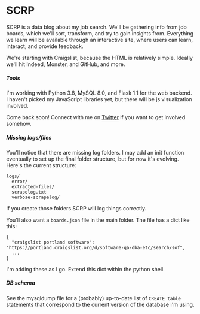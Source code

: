# SCRP

SCRP is a data blog about my job search. We'll be gathering info from job boards, which we'll sort, transform, and try to gain insights from. Everything we learn will be available through an interactive site, where users can learn, interact, and provide feedback.

We're starting with Craigslist, because the HTML is relatively simple. Ideally we'll hit Indeed, Monster, and GitHub, and more.

##### Tools

I'm working with Python 3.8, MySQL 8.0, and Flask 1.1 for the web backend. I haven't picked my JavaScript libraries yet, but there will be js visualization involved.

Come back soon! Connect with me on [Twitter](https://twitter.com/CalTissue) if you want to get involved somehow.

##### Missing logs/files

You'll notice that there are missing log folders. I may add an init function eventually to set up the final folder structure, but for now it's evolving. Here's the current structure:
```
logs/
  error/
  extracted-files/
  scrapelog.txt
  verbose-scrapelog/
```
If you create those folders SCRP will log things correctly.

You'll also want a `boards.json` file in the main folder. The file has a dict like this:
```
{
  "craigslist portland software": "https://portland.craigslist.org/d/software-qa-dba-etc/search/sof",
  ...
}
```

I'm adding these as I go. Extend this dict within the python shell.

##### DB schema

See the mysqldump file for a (probably) up-to-date list of `CREATE table` statements that correspond to the current version of the database I'm using.
